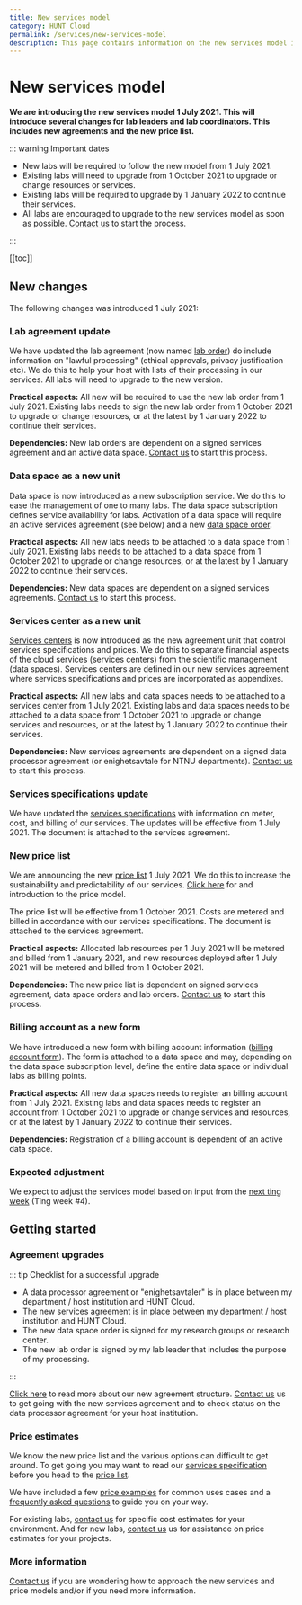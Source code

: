 ```yaml
---
title: New services model
category: HUNT Cloud
permalink: /services/new-services-model
description: This page contains information on the new services model in HUNT Cloud.
---
```


# New services model

**We are introducing the new services model 1 July 2021. This will introduce several changes for lab leaders and lab coordinators. This includes new agreements and the new price list.**

::: warning Important dates 

* New labs will be required to follow the new model from 1 July 2021.
* Existing labs will need to upgrade from 1 October 2021 to upgrade or change resources or services.
* Existing labs will be required to upgrade by 1 January 2022 to continue their services.
* All labs are encouraged to upgrade to the new services model as soon as possible. [Contact us](/contact) to start the process.

:::


[[toc]]


## New changes

The following changes was introduced 1 July 2021:

### Lab agreement update

We have updated the lab agreement (now named [lab order](/agreements/downloads/#lab-order)) do include information on "lawful processing" (ethical approvals, privacy justification etc). We do this to help your host with lists of their processing in our services. All labs will need to upgrade to the new version.

**Practical aspects:** All new will be required to use the new lab order from 1 July 2021. Existing labs needs to sign the new lab order from 1 October 2021 to upgrade or change resources, or at the latest by 1 January 2022 to continue their services.

**Dependencies:** New lab orders are dependent on a signed services agreement and an active data space. [Contact us](/contact) to start this process.

### Data space as a new unit

Data space is now introduced as a new subscription service. We do this to ease the management of one to many labs. The data space subscription defines service availability for labs. Activation of a data space will require an active services agreement (see below) and a new [data space order](/agreements/downloads/#data-space-order). 

**Practical aspects:** All new labs needs to be attached to a data space from 1 July 2021. Existing labs needs to be attached to a data space from 1 October 2021 to upgrade or change resources, or at the latest by 1 January 2022 to continue their services. 

**Dependencies:** New data spaces are dependent on a signed services agreements. [Contact us](/contact) to start this process.

### Services center as a new unit

[Services centers](/agreements/overview/#services-agreements) is now introduced as the new agreement unit that control services specifications and prices. We do this to separate financial aspects of the cloud services (services centers) from the scientific management (data spaces). Services centers are defined in our new services agreement where services specifications and prices are incorporated as appendixes.

**Practical aspects:** All new labs and data spaces needs to be attached to a services center from 1 July 2021. Existing labs and data spaces needs to be attached to a data space from 1 October 2021 to upgrade or change services and resources, or at the latest by 1 January 2022 to continue their services. 

**Dependencies:** New services agreements are dependent on a signed data processor agreement (or enighetsavtale for NTNU departments). [Contact us](/contact) to start this process.

### Services specifications update

We have updated the [services specifications](/services/specifications) with information on meter, cost, and billing of our services. The updates will be effective from 1 July 2021. The document is attached to the services agreement. 


### New price list

We are announcing the new [price list](prices/price-list) 1 July 2021. We do this to increase the sustainability and predictability of our services. [Click here](/prices/introduction) for and introduction to the price model.

The price list will be effective from 1 October 2021. Costs are metered and billed in accordance with our services specifications. The document is attached to the services agreement.

**Practical aspects:** Allocated lab resources per 1 July 2021 will be metered and billed from 1 January 2021, and new resources deployed after 1 July 2021 will be metered and billed from 1 October 2021.

**Dependencies:** The new price list is dependent on signed services agreement, data space orders and lab orders. [Contact us](/contact) to start this process.

### Billing account as a new form

We have introduced a new form with billing account information ([billing account form](/agreements/downloads/#billing-account-form)). The form is attached to a data space and may, depending on the data space subscription level, define the entire data space or individual labs as billing points.

**Practical aspects:** All new data spaces needs to register an billing account from 1 July 2021. Existing labs and data spaces needs to register an account from 1 October 2021 to upgrade or change services and resources, or at the latest by 1 January 2022 to continue their services. 

**Dependencies:** Registration of a billing account is dependent of an active data space.

### Expected adjustment

We expect to adjust the services model based on input from the [next ting week](/tingweek/#dates) (Ting week #4).





## Getting started

### Agreement upgrades

::: tip Checklist for a successful upgrade

* A data processor agreement or "enighetsavtaler" is in place between my department / host institution and HUNT Cloud.
* The new services agreement is in place between my department / host institution and HUNT Cloud.
* The new data space order is signed for my research groups or research center. 
* The new lab order is signed by my lab leader that includes the purpose of my processing.

:::

[Click here](agreements/overview/) to read more about our new agreement structure. [Contact us](/contact) us to get going with the new services agreement and to check status on the data processor agreement for your host institution.

### Price estimates

We know the new price list and the various options can difficult to get around. To get going you may want to read our [services specification](/services/specifications) before you head to the [price list](/prices/pricelist). 

We have included a few [price examples](/prices/examples/) for common uses cases and a [frequently asked questions](/prices/faq) to guide you on your way. 

For existing labs, [contact us](/contact) for specific cost estimates for your environment. And for new labs, [contact us](/contact) us for assistance on price estimates for your projects. 

### More information 

[Contact us](/contact) if you are wondering how to approach the new services and price models and/or if you need more information.

